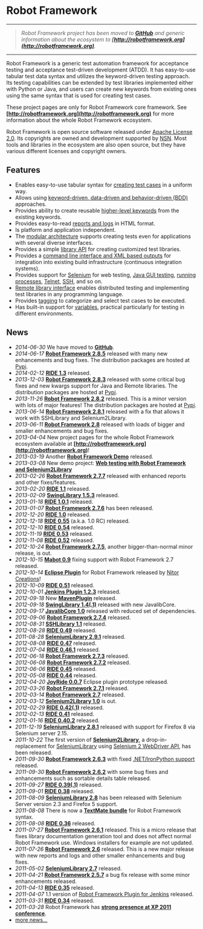 # Robot Framework #


---


> _Robot Framework project has been moved to **[GitHub](https://github.com/robotframework/robotframework)** and generic information about the ecosystem to **[http://robotframework.org](http://robotframework.org)**._


---


Robot Framework is a generic test automation framework
for acceptance testing and acceptance test-driven development (ATDD).
It has easy-to-use tabular test data syntax and utilizes the
keyword-driven testing approach. Its testing capabilities can be
extended by test libraries implemented either with Python or Java, and
users can create new keywords from existing ones using the same syntax
that is used for creating test cases.

These project pages are only for Robot Framework core framework.
See **[http://robotframework.org](http://robotframework.org)** for more
information about the whole Robot Framework ecosystem.

Robot Framework is open source software released under [Apache License 2.0](http://www.apache.org/licenses/LICENSE-2.0.html). Its copyrights are owned and development supported by [NSN](http://www.nsn.com). Most tools and libraries in the ecosystem are also open source, but they have various different licenses and copyright owners.

## Features ##

  * Enables easy-to-use tabular syntax for [creating test cases](http://robotframework.googlecode.com/hg/doc/userguide/RobotFrameworkUserGuide.html?r=2.7.6#creating-test-cases) in a uniform way.
  * Allows using [keyword-driven, data-driven and behavior-driven (BDD)](http://robotframework.googlecode.com/hg/doc/userguide/RobotFrameworkUserGuide.html?r=2.7.6#different-test-case-styles) approaches.
  * Provides ability to create reusable [higher-level keywords](http://robotframework.googlecode.com/hg/doc/userguide/RobotFrameworkUserGuide.html?r=2.7.6#creating-user-keywords) from the existing keywords.
  * Provides easy-to-read [reports and logs](http://robotframework.googlecode.com/hg/doc/userguide/RobotFrameworkUserGuide.html?r=2.7.6#created-outputs) in HTML format.
  * Is platform and application independent.
  * The [modular architecture](http://robotframework.googlecode.com/hg/doc/userguide/RobotFrameworkUserGuide.html?r=2.7.6#high-level-architecture) supports creating tests even for applications with several diverse interfaces.
  * Provides a simple [library API](http://robotframework.googlecode.com/hg/doc/userguide/RobotFrameworkUserGuide.html?r=2.7.6#creating-test-libraries) for creating customized test libraries.
  * Provides a [command line interface and XML based outputs](http://robotframework.googlecode.com/hg/doc/userguide/RobotFrameworkUserGuide.html?r=2.7.6#executing-test-cases) for integration into existing build infrastructure (continuous integration systems).
  * Provides support for [Selenium](http://code.google.com/p/robotframework-seleniumlibrary/) for web testing, [Java GUI testing](http://code.google.com/p/robotframework-swinglibrary/), [running processes](OperatingSystemLibrary.md), [Telnet](TelnetLibrary.md), [SSH](http://code.google.com/p/robotframework-sshlibrary/), and so on.
  * [Remote library interface](http://robotframework.googlecode.com/hg/doc/userguide/RobotFrameworkUserGuide.html?r=2.7.6#remote-library-interface) enables distributed testing and implementing test libraries in any programming language.
  * Provides [tagging](http://robotframework.googlecode.com/hg/doc/userguide/RobotFrameworkUserGuide.html?r=2.7.6#tagging-test-cases) to categorize and select test cases to be executed.
  * Has built-in support for [variables](http://robotframework.googlecode.com/hg/doc/userguide/RobotFrameworkUserGuide.html?r=2.7.6#variables), practical particularly for testing in different environments.


## News ##
  * _2014-06-30_ We have moved to **[GitHub](https://github.com/robotframework/robotframework)**.
  * _2014-06-17_ **[Robot Framework 2.8.5](ReleaseNotes28#Robot_Framework_2.8.5.md)** released with many new enhancements and bug fixes.  The distribution packages are hosted at [Pypi](https://pypi.python.org/pypi/robotframework).
  * _2014-02-12_ **[RIDE 1.3](https://github.com/robotframework/RIDE/wiki/Release-notes#wiki-ride-1-3)** released.
  * _2013-12-03_ **[Robot Framework 2.8.3](ReleaseNotes28#Robot_Framework_2.8.3.md)** released with some critical bug fixes and new kwargs support for Java and Remote libraries.  The distribution packages are hosted at [Pypi](https://pypi.python.org/pypi/robotframework).
  * _2013-11-26_ **[Robot Framework 2.8.2](ReleaseNotes28#Robot_Framework_2.8.2.md)** released. This is a minor version with lots of major features!  The distribution packages are hosted at [Pypi](https://pypi.python.org/pypi/robotframework).
  * _2013-06-14_ **[Robot Framework 2.8.1](ReleaseNotes28#Robot_Framework_2.8.1.md)** released with a fix that allows it work with SSHLibrary and Selenium2Library.
  * _2013-06-11_ **[Robot Framework 2.8](ReleaseNotes28#Robot_Framework_2.8.md)** released with loads of bigger and smaller enhancements and bug fixes.
  * _2013-04-04_ New project pages for the whole Robot Framework ecosystem available at **[http://robotframework.org](http://robotframework.org)**!
  * _2013-03-19_ Another **[Robot Framework Demo](https://bitbucket.org/robotframework/robotdemo/wiki/Home)** released.
  * _2013-03-08_ New demo project: **[Web testing with Robot Framework and Selenium2Library](https://bitbucket.org/robotframework/webdemo)**
  * _2013-02-26_ **[Robot Framework 2.7.7](ReleaseNotes27#Robot_Framework_2.7.7.md)** released with enhanced reports and other fixes/features.
  * _2013-02-20_ **[RIDE 1.1](http://code.google.com/p/robotframework-ride/)** released.
  * _2013-02-09_ **[SwingLibrary 1.5.3](https://github.com/robotframework/SwingLibrary)** released.
  * _2013-01-18_ **[RIDE 1.0.1](http://code.google.com/p/robotframework-ride/)** released.
  * _2013-01-07_ **[Robot Framework 2.7.6](ReleaseNotes27#Robot_Framework_2.7.6.md)** has been released.
  * _2012-12-20_ **[RIDE 1.0](https://github.com/robotframework/RIDE)** released.
  * _2012-12-18_ **[RIDE 0.55](https://github.com/robotframework/RIDE)** (a.k.a. 1.0 RC) released.
  * _2012-12-10_ **[RIDE 0.54](https://github.com/robotframework/RIDE)** released.
  * _2012-11-19_ **[RIDE 0.53](https://github.com/robotframework/RIDE)** released.
  * _2012-11-08_ **[RIDE 0.52](https://github.com/robotframework/RIDE)** released.
  * _2012-10-24_ **[Robot Framework 2.7.5](ReleaseNotes27#Robot_Framework_2.7.5.md)**, another bigger-than-normal minor release, is out.
  * _2012-10-15_ **[Mabot 0.9](http://code.google.com/p/robotframework-mabot/)** fixing support with Robot Framework 2.7 released.
  * _2012-10-14_ **[Eclipse Plugin](https://github.com/NitorCreations/RobotFramework-EclipseIDE/wiki)** for Robot Framework released by [Nitor Creations](http://nitorcreations.com/)!
  * _2012-10-09_ **[RIDE 0.51](https://github.com/robotframework/RIDE)** released.
  * _2012-10-01_ **[Jenkins Plugin 1.2.3](https://wiki.jenkins-ci.org/display/JENKINS/Robot+Framework+Plugin)** released.
  * _2012-09-18_ New **[MavenPlugin](http://robotframework.github.com/MavenPlugin)** released.
  * _2012-09-18_ **[SwingLibrary 1.4(.1)](https://github.com/robotframework/SwingLibrary)** released with new JavalibCore.
  * _2012-09-17_ **[JavalibCore 1.0](https://github.com/robotframework/JavalibCore)** released with reduced set of dependencies.
  * _2012-09-06_ **[Robot Framework 2.7.4](ReleaseNotes27#Robot_Framework_2.7.4.md)** released.
  * _2012-08-31_ **[SSHLibrary 1.1](http://code.google.com/p/robotframework-sshlibrary/)** released.
  * _2012-08-28_ **[RIDE 0.49](https://github.com/robotframework/RIDE)** released.
  * _2011-08-28_ **[SeleniumLibrary 2.9.1](http://code.google.com/p/robotframework-seleniumlibrary/)** released.
  * _2012-08-08_ **[RIDE 0.47](https://github.com/robotframework/RIDE)** released.
  * _2012-07-04_ **[RIDE 0.46.1](https://github.com/robotframework/RIDE)** released.
  * _2012-06-18_ **[Robot Framework 2.7.3](ReleaseNotes27#Robot_Framework_2.7.3.md)** released.
  * _2012-06-08_ **[Robot Framework 2.7.2](ReleaseNotes27#Robot_Framework_2.7.2.md)** released.
  * _2012-06-06_ **[RIDE 0.45](https://github.com/robotframework/RIDE)** released.
  * _2012-05-08_ **[RIDE 0.44](https://github.com/robotframework/RIDE)** released.
  * _2012-04-20_ **[JoyRide 0.0.7](https://github.com/robotframework/JoyRide)** Eclipse plugin prototype released.
  * _2012-03-26_ **[Robot Framework 2.7.1](ReleaseNotes27#Robot_Framework_2.7.1.md)** released.
  * _2012-03-14_ **[Robot Framework 2.7](ReleaseNotes27.md)** released.
  * _2012-03-12_ **[Selenium2Library 1.0](https://github.com/rtomac/robotframework-selenium2library)** is out.
  * _2012-02-29_ **[RIDE 0.42(.1)](https://github.com/robotframework/RIDE)** released.
  * _2012-02-13_ **[RIDE 0.41](https://github.com/robotframework/RIDE)** released.
  * _2012-01-16_ **[RIDE 0.40.2](https://github.com/robotframework/RIDE)** released.
  * _2011-12-19_ **[SeleniumLibrary 2.8.1](http://code.google.com/p/robotframework-seleniumlibrary/)** released with support for Firefox 8 via Selenium server 2.15.
  * _2011-10-22_ The first version of **[Selenium2Library](https://github.com/rtomac/robotframework-selenium2library)**, a drop-in-replacement for [SeleniumLibrary](http://code.google.com/p/robotframework-seleniumlibrary/) using [Selenium 2 WebDriver API](http://seleniumhq.org/projects/webdriver/), has been released.
  * _2011-09-30_ **[Robot Framework 2.6.3](ReleaseNotes26#Robot_Framework_2.6.3.md)** with fixed [.NET/IronPython support](DotNetSupport.md) released.
  * _2011-09-30_ **[Robot Framework 2.6.2](ReleaseNotes26#Robot_Framework_2.6.2.md)** with some bug fixes and enhancements such as sortable details table released.
  * _2011-09-27_ **[RIDE 0.39(.1)](http://code.google.com/p/robotframework-ride)** released.
  * _2011-09-01_ **[RIDE 0.38](http://code.google.com/p/robotframework-ride)** released.
  * _2011-08-09_ **[SeleniumLibrary 2.8](http://code.google.com/p/robotframework-seleniumlibrary/)** has been released with Selenium Server version 2.3 and Firefox 5 support.
  * _2011-08-08_ There is now a **[TextMate bundle](https://bitbucket.org/jussimalinen/robot.tmbundle/)** for Robot Framework syntax.
  * _2011-08-08_ **[RIDE 0.36](http://code.google.com/p/robotframework-ride)** released.
  * _2011-07-27_ **[Robot Framework 2.6.1](ReleaseNotes26#Robot_Framework_2.6.1.md)** released. This is a micro release that fixes library documentation generation tool and does not affect normal Robot Framework use. Windows installers for example are not updated.
  * _2011-07-26_ **[Robot Framework 2.6](ReleaseNotes26.md)** released. This is a new major release with new reports and logs and other smaller enhancements and bug fixes.
  * _2011-05-02_ **[SeleniumLibrary 2.7](http://code.google.com/p/robotframework-seleniumlibrary/)** released.
  * _2011-04-21_ **[Robot Framework 2.5.7](ReleaseNotes25#Robot_Framework_2.5.7.md)** a bug fix release with some minor enhancements released.
  * _2011-04-13_ **[RIDE 0.35](http://code.google.com/p/robotframework-ride)** released.
  * _2011-04-07_ 1.1 version of [Robot Framework Plugin for Jenkins](https://wiki.jenkins-ci.org/display/JENKINS/Robot+Framework+Plugin) released.
  * _2011-03-31_ **[RIDE 0.34](http://code.google.com/p/robotframework-ride)** released.
  * _2011-03-28_ Robot Framework has **[strong presence at XP 2011 conference](http://hereberobots.blogspot.com/2011/03/robot-framework-at-xp2011-conference.html)**.
  * [more news...](NewsArchive.md)